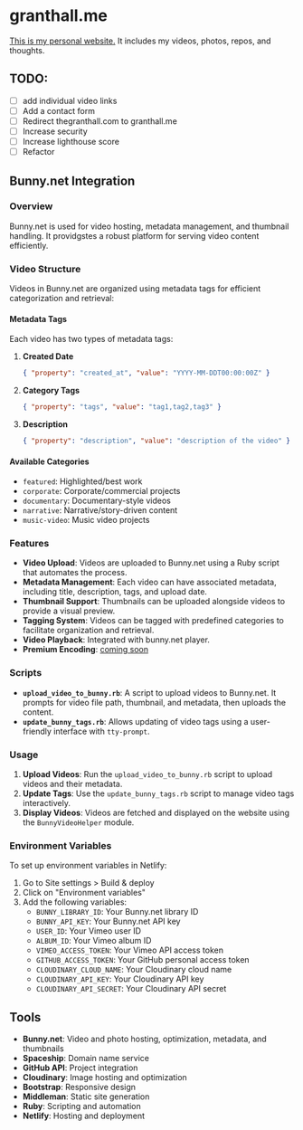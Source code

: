 # granthall.me
[This is my personal website.](https://granthall.me/) It includes my videos, photos, repos, and thoughts.

## TODO:
- ☐ add individual video links
- ☐ Add a contact form
- ☐ Redirect thegranthall.com to granthall.me
- ☐ Increase security
- ☐ Increase lighthouse score
- ☐ Refactor

## Bunny.net Integration

### Overview
Bunny.net is used for video hosting, metadata management, and thumbnail handling. It providgstes a robust platform for serving video content efficiently.

### Video Structure
Videos in Bunny.net are organized using metadata tags for efficient categorization and retrieval:

#### Metadata Tags
Each video has two types of metadata tags:
1. **Created Date**
   ```json
   { "property": "created_at", "value": "YYYY-MM-DDT00:00:00Z" }
   ```
2. **Category Tags**
   ```json
   { "property": "tags", "value": "tag1,tag2,tag3" }
   ```

2. **Description**
   ```json
   { "property": "description", "value": "description of the video" }
   ```

#### Available Categories
- `featured`: Highlighted/best work
- `corporate`: Corporate/commercial projects
- `documentary`: Documentary-style videos
- `narrative`: Narrative/story-driven content
- `music-video`: Music video projects

### Features
- **Video Upload**: Videos are uploaded to Bunny.net using a Ruby script that automates the process.
- **Metadata Management**: Each video can have associated metadata, including title, description, tags, and upload date.
- **Thumbnail Support**: Thumbnails can be uploaded alongside videos to provide a visual preview.
- **Tagging System**: Videos can be tagged with predefined categories to facilitate organization and retrieval.
- **Video Playback**: Integrated with bunny.net player.
- **Premium Encoding**: [coming soon](https://docs.bunny.net/docs/premium-encoding)

### Scripts
- **`upload_video_to_bunny.rb`**: A script to upload videos to Bunny.net. It prompts for video file path, thumbnail, and metadata, then uploads the content.
- **`update_bunny_tags.rb`**: Allows updating of video tags using a user-friendly interface with `tty-prompt`.

### Usage
1. **Upload Videos**: Run the `upload_video_to_bunny.rb` script to upload videos and their metadata.
2. **Update Tags**: Use the `update_bunny_tags.rb` script to manage video tags interactively.
3. **Display Videos**: Videos are fetched and displayed on the website using the `BunnyVideoHelper` module.

### Environment Variables
To set up environment variables in Netlify:
1. Go to Site settings > Build & deploy
2. Click on "Environment variables"
3. Add the following variables:
   - `BUNNY_LIBRARY_ID`: Your Bunny.net library ID
   - `BUNNY_API_KEY`: Your Bunny.net API key
   - `USER_ID`: Your Vimeo user ID
   - `ALBUM_ID`: Your Vimeo album ID
   - `VIMEO_ACCESS_TOKEN`: Your Vimeo API access token
   - `GITHUB_ACCESS_TOKEN`: Your GitHub personal access token
   - `CLOUDINARY_CLOUD_NAME`: Your Cloudinary cloud name
   - `CLOUDINARY_API_KEY`: Your Cloudinary API key
   - `CLOUDINARY_API_SECRET`: Your Cloudinary API secret

## Tools
- **Bunny.net**: Video and photo hosting, optimization, metadata, and thumbnails
- **Spaceship**: Domain name service
- **GitHub API**: Project integration
- **Cloudinary**: Image hosting and optimization
- **Bootstrap**: Responsive design
- **Middleman**: Static site generation
- **Ruby**: Scripting and automation
- **Netlify**: Hosting and deployment
